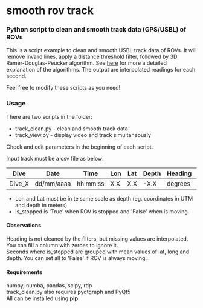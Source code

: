 # smooth rov track

### Python script to clean and smooth track data (GPS/USBL) of ROVs

This is a script example to clean and smooth USBL track data of ROVs. It will remove invalid lines, apply a distance threshold filter, followed by 3D Ramer-Douglas-Peucker algorithm. See [here](https://www.gpsvisualizer.com/tutorials/track_filters.html) for more a detailed explanation of the algorithms. The output are interpolated readings for each second.

Feel free to modify these scripts as you need!

### Usage
There are two scripts in the folder:
- track_clean.py - clean and smooth track data
- track_view.py - display video and track simultaneously

Check and edit parameters in the beginning of each script.

Input track must be a csv file as below:

|Dive|Date|Time|Lon|Lat|Depth|Heading|is_stopped|
|---|---|---|---|---|---|---|---|
|Dive_X|dd/mm/aaaa|hh:mm:ss|X.X|X.X|-X.X|degrees|True/False|

- Lon and Lat must be in te same scale as depth (eg. coordinates in UTM and depth in meters)
- is_stopped is 'True' when ROV is stopped and 'False' when is moving.

#### Observations
Heading is not cleaned by the filters, but missing values are interpolated. You can fill a column with zeroes to ignore it.<br>
Seconds where is_stopped are grouped with mean values of lat, long and depth. You can set all to 'False' if ROV is always moving.

#### Requirements
numpy, numba, pandas, scipy, rdp <br>
track_clean.py also requires pyqtgraph and PyQt5 <br>
All can be installed using **pip**
